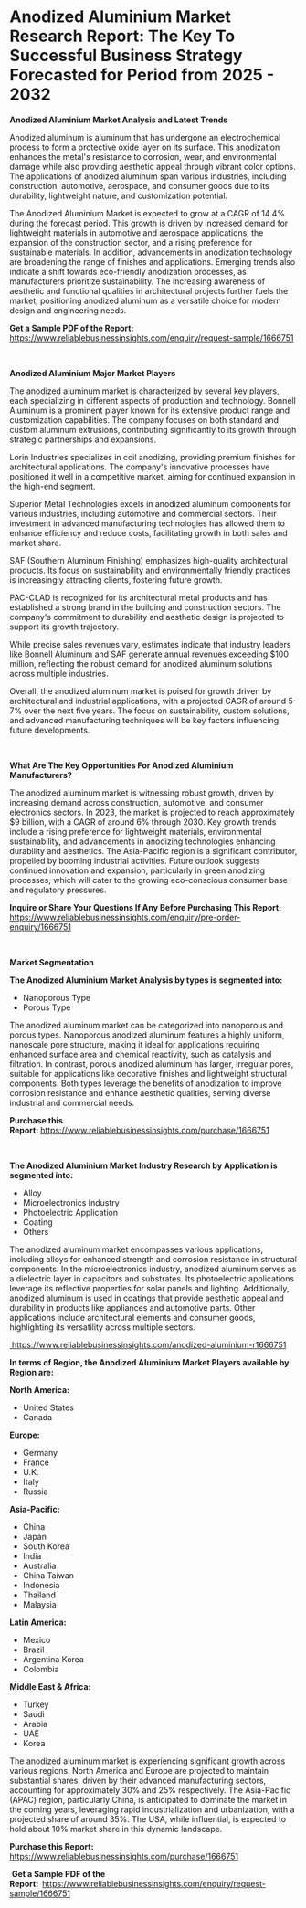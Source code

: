 <p><h1>Anodized Aluminium Market Research Report: The Key To Successful Business Strategy Forecasted for Period from 2025 - 2032</h1></p><p><strong>Anodized Aluminium Market Analysis and Latest Trends</strong></p>
<p><p>Anodized aluminum is aluminum that has undergone an electrochemical process to form a protective oxide layer on its surface. This anodization enhances the metal's resistance to corrosion, wear, and environmental damage while also providing aesthetic appeal through vibrant color options. The applications of anodized aluminum span various industries, including construction, automotive, aerospace, and consumer goods due to its durability, lightweight nature, and customization potential.</p><p>The Anodized Aluminium Market is expected to grow at a CAGR of 14.4% during the forecast period. This growth is driven by increased demand for lightweight materials in automotive and aerospace applications, the expansion of the construction sector, and a rising preference for sustainable materials. In addition, advancements in anodization technology are broadening the range of finishes and applications. Emerging trends also indicate a shift towards eco-friendly anodization processes, as manufacturers prioritize sustainability. The increasing awareness of aesthetic and functional qualities in architectural projects further fuels the market, positioning anodized aluminum as a versatile choice for modern design and engineering needs.</p></p>
<p><strong>Get a Sample PDF of the Report:&nbsp;</strong> <a href="https://www.reliablebusinessinsights.com/enquiry/request-sample/1666751?utm_campaign=2321&utm_medium=2&utm_source=Github&utm_content=ia&utm_term=16042025&utm_id=anodized-aluminium">https://www.reliablebusinessinsights.com/enquiry/request-sample/1666751</a></p>
<p>&nbsp;</p>
<p><strong>Anodized Aluminium Major Market Players</strong></p>
<p><p>The anodized aluminum market is characterized by several key players, each specializing in different aspects of production and technology. Bonnell Aluminum is a prominent player known for its extensive product range and customization capabilities. The company focuses on both standard and custom aluminum extrusions, contributing significantly to its growth through strategic partnerships and expansions.</p><p>Lorin Industries specializes in coil anodizing, providing premium finishes for architectural applications. The company's innovative processes have positioned it well in a competitive market, aiming for continued expansion in the high-end segment.</p><p>Superior Metal Technologies excels in anodized aluminum components for various industries, including automotive and commercial sectors. Their investment in advanced manufacturing technologies has allowed them to enhance efficiency and reduce costs, facilitating growth in both sales and market share.</p><p>SAF (Southern Aluminum Finishing) emphasizes high-quality architectural products. Its focus on sustainability and environmentally friendly practices is increasingly attracting clients, fostering future growth.</p><p>PAC-CLAD is recognized for its architectural metal products and has established a strong brand in the building and construction sectors. The company's commitment to durability and aesthetic design is projected to support its growth trajectory.</p><p>While precise sales revenues vary, estimates indicate that industry leaders like Bonnell Aluminum and SAF generate annual revenues exceeding $100 million, reflecting the robust demand for anodized aluminum solutions across multiple industries.</p><p>Overall, the anodized aluminum market is poised for growth driven by architectural and industrial applications, with a projected CAGR of around 5-7% over the next five years. The focus on sustainability, custom solutions, and advanced manufacturing techniques will be key factors influencing future developments.</p></p>
<p>&nbsp;</p>
<p><strong>What Are The Key Opportunities For Anodized Aluminium Manufacturers?</strong></p>
<p><p>The anodized aluminum market is witnessing robust growth, driven by increasing demand across construction, automotive, and consumer electronics sectors. In 2023, the market is projected to reach approximately $9 billion, with a CAGR of around 6% through 2030. Key growth trends include a rising preference for lightweight materials, environmental sustainability, and advancements in anodizing technologies enhancing durability and aesthetics. The Asia-Pacific region is a significant contributor, propelled by booming industrial activities. Future outlook suggests continued innovation and expansion, particularly in green anodizing processes, which will cater to the growing eco-conscious consumer base and regulatory pressures.</p></p>
<p><strong>Inquire or Share Your Questions If Any Before Purchasing This Report:</strong> <a href="https://www.reliablebusinessinsights.com/enquiry/pre-order-enquiry/1666751?utm_campaign=2321&utm_medium=2&utm_source=Github&utm_content=ia&utm_term=16042025&utm_id=anodized-aluminium">https://www.reliablebusinessinsights.com/enquiry/pre-order-enquiry/1666751</a></p>
<p>&nbsp;</p>
<p><strong>Market Segmentation</strong></p>
<p><strong>The Anodized Aluminium Market Analysis by types is segmented into:</strong></p>
<p><ul><li>Nanoporous Type</li><li>Porous Type</li></ul></p>
<p><p>The anodized aluminum market can be categorized into nanoporous and porous types. Nanoporous anodized aluminum features a highly uniform, nanoscale pore structure, making it ideal for applications requiring enhanced surface area and chemical reactivity, such as catalysis and filtration. In contrast, porous anodized aluminum has larger, irregular pores, suitable for applications like decorative finishes and lightweight structural components. Both types leverage the benefits of anodization to improve corrosion resistance and enhance aesthetic qualities, serving diverse industrial and commercial needs.</p></p>
<p><strong>Purchase this Report:&nbsp;</strong><a href="https://www.reliablebusinessinsights.com/purchase/1666751?utm_campaign=2321&utm_medium=2&utm_source=Github&utm_content=ia&utm_term=16042025&utm_id=anodized-aluminium">https://www.reliablebusinessinsights.com/purchase/1666751</a></p>
<p>&nbsp;</p>
<p><strong>The Anodized Aluminium Market Industry Research by Application is segmented into:</strong></p>
<p><ul><li>Alloy</li><li>Microelectronics Industry</li><li>Photoelectric Application</li><li>Coating</li><li>Others</li></ul></p>
<p><p>The anodized aluminum market encompasses various applications, including alloys for enhanced strength and corrosion resistance in structural components. In the microelectronics industry, anodized aluminum serves as a dielectric layer in capacitors and substrates. Its photoelectric applications leverage its reflective properties for solar panels and lighting. Additionally, anodized aluminum is used in coatings that provide aesthetic appeal and durability in products like appliances and automotive parts. Other applications include architectural elements and consumer goods, highlighting its versatility across multiple sectors.</p></p>
<p><a href="https://www.reliablebusinessinsights.com/anodized-aluminium-r1666751?utm_campaign=2321&utm_medium=2&utm_source=Github&utm_content=ia&utm_term=16042025&utm_id=anodized-aluminium">&nbsp;https://www.reliablebusinessinsights.com/anodized-aluminium-r1666751</a></p>
<p><strong>In terms of Region, the Anodized Aluminium Market Players available by Region are:</strong></p>
<p>
    <p> <strong> North America: </strong>
        <ul>
            <li>United States</li>
            <li>Canada</li>
        </ul>
        </p> 
    <p> <strong> Europe: </strong>
        <ul>
            <li>Germany</li>
            <li>France</li>
            <li>U.K.</li>
            <li>Italy</li>
            <li>Russia</li>
        </ul>
        </p> 
    <p> <strong> Asia-Pacific: </strong>
        <ul>
            <li>China</li>
            <li>Japan</li>
            <li>South Korea</li>
            <li>India</li>
            <li>Australia</li>
            <li>China Taiwan</li>
            <li>Indonesia</li>
            <li>Thailand</li>
            <li>Malaysia</li>
        </ul>
        </p> 
    <p> <strong> Latin America: </strong>
        <ul>
            <li>Mexico</li>
            <li>Brazil</li>
            <li>Argentina Korea</li>
            <li>Colombia</li>
        </ul>
        </p> 
    <p> <strong> Middle East & Africa: </strong>
        <ul>
            <li>Turkey</li>
            <li>Saudi</li>
            <li>Arabia</li>
            <li>UAE</li>
            <li>Korea</li>
        </ul>
    </p>
    </p>
<p><p>The anodized aluminum market is experiencing significant growth across various regions. North America and Europe are projected to maintain substantial shares, driven by their advanced manufacturing sectors, accounting for approximately 30% and 25% respectively. The Asia-Pacific (APAC) region, particularly China, is anticipated to dominate the market in the coming years, leveraging rapid industrialization and urbanization, with a projected share of around 35%. The USA, while influential, is expected to hold about 10% market share in this dynamic landscape.</p></p>
<p><strong>Purchase this Report: </strong><a href="https://www.reliablebusinessinsights.com/purchase/1666751?utm_campaign=2321&utm_medium=2&utm_source=Github&utm_content=ia&utm_term=16042025&utm_id=anodized-aluminium">https://www.reliablebusinessinsights.com/purchase/1666751</a></p>
<p>&nbsp;<strong>Get a Sample PDF of the Report:&nbsp;&nbsp;</strong><a href="https://www.reliablebusinessinsights.com/enquiry/request-sample/1666751?utm_campaign=2321&utm_medium=2&utm_source=Github&utm_content=ia&utm_term=16042025&utm_id=anodized-aluminium">https://www.reliablebusinessinsights.com/enquiry/request-sample/1666751</a></p>
<p><strong></strong></p>
<p><p></p><p></p><p></p></p>